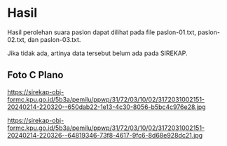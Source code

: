 # Hasil

Hasil perolehan suara paslon dapat dilihat pada file paslon-01.txt, paslon-02.txt, dan paslon-03.txt.

Jika tidak ada, artinya data tersebut belum ada pada SIREKAP.

## Foto C Plano

https://sirekap-obj-formc.kpu.go.id/5b3a/pemilu/ppwp/31/72/03/10/02/3172031002151-20240214-220320--650dab22-1e13-4c30-8056-b5bc4c976e28.jpg

https://sirekap-obj-formc.kpu.go.id/5b3a/pemilu/ppwp/31/72/03/10/02/3172031002151-20240214-220326--64819346-73f8-4617-9fc6-8d68e928dc21.jpg

